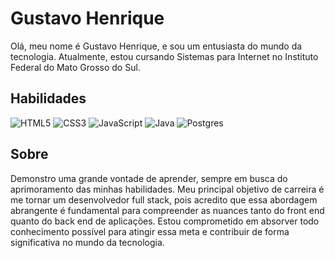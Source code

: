 # Gustavo Henrique

Olá, meu nome é Gustavo Henrique, e sou um entusiasta do mundo da tecnologia. Atualmente, estou cursando Sistemas para Internet no Instituto Federal do Mato Grosso do Sul. 


## Habilidades 
![HTML5](https://img.shields.io/badge/HTML5-000?style=for-the-badge&logo=html5) 
![CSS3](https://img.shields.io/badge/CSS3-000?style=for-the-badge&logo=css3&logoColor=264CE4)
![JavaScript](https://img.shields.io/badge/JavaScript-fff?style=for-the-badge&logo=javascript)
![Java](https://img.shields.io/badge/java-%23ED8B00.svg?style=for-the-badge&logo=openjdk&logoColor=white)
![Postgres](https://img.shields.io/badge/postgres-%23316192.svg?style=for-the-badge&logo=postgresql&logoColor=white)

## Sobre 

Demonstro uma grande vontade de aprender, sempre em busca do aprimoramento das minhas habilidades. Meu principal objetivo de carreira é me tornar um desenvolvedor full stack, pois acredito que essa abordagem abrangente é fundamental para compreender as nuances tanto do front end quanto do back end de aplicações. Estou comprometido em absorver todo conhecimento possível para atingir essa meta e contribuir de forma significativa no mundo da tecnologia.